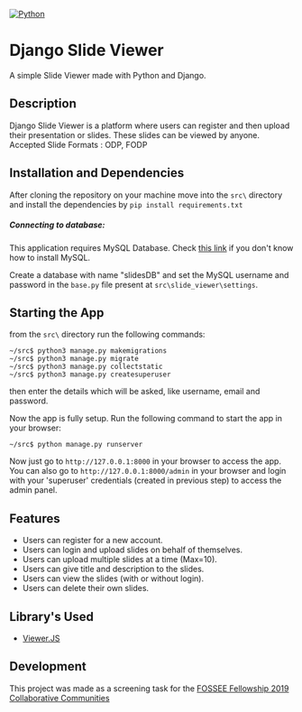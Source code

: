 [![Python](https://img.shields.io/badge/Python-3.6-brightgreen.svg)](http://www.python.org/download/)
# Django Slide Viewer

A simple Slide Viewer made with Python and Django.

## Description

Django Slide Viewer is a platform where users can register and then upload their presentation or slides. These slides can be viewed by anyone.
Accepted Slide Formats : ODP, FODP

## Installation and Dependencies

After cloning the repository on your machine move into the ```src\``` directory and install the dependencies by ```pip install requirements.txt```

##### Connecting to database:
This application requires MySQL Database.
Check [this link](https://goo.gl/85wAeM) if you don't know how to install MySQL.

Create a database with name "slidesDB" and set the MySQL username and password in the ```base.py``` file present at ```src\slide_viewer\settings```.

## Starting the App
from the ```src\``` directory run the following commands:
```
~/src$ python3 manage.py makemigrations
~/src$ python3 manage.py migrate
~/src$ python3 manage.py collectstatic
~/src$ python3 manage.py createsuperuser
```
then enter the details which will be asked, like username, email and password.

Now the app is fully setup.
Run the following command to start the app in your browser:
```
~/src$ python manage.py runserver
```
Now just go to ```http://127.0.0.1:8000``` in your browser to access the app.
You can also go to ```http://127.0.0.1:8000/admin``` in your browser and login with your 'superuser' credentials (created in previous step) to access the admin panel.

## Features

- Users can register for a new account.
- Users can login and upload slides on behalf of themselves.
- Users can upload multiple slides at a time (Max=10).
- Users can give title and description to the slides.
- Users can view the slides (with or without login).
- Users can delete their own slides.

## Library's Used

- [Viewer.JS](https://viewerjs.org/)

## Development

This project was made as a screening task for the [FOSSEE Fellowship 2019 Collaborative Communities](https://fossee.in/)